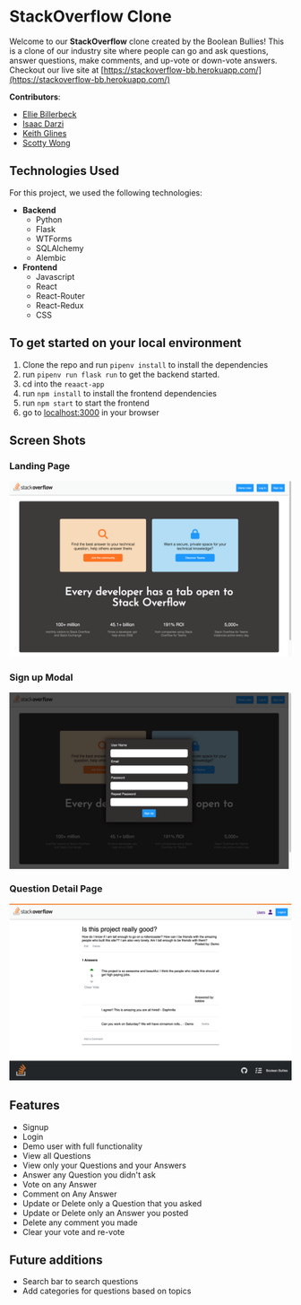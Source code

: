 # **StackOverflow Clone**
Welcome to our **StackOverflow** clone created by the Boolean Bullies! This is a clone of our industry site where people can go and ask questions, answer questions, make comments, and up-vote or down-vote answers. Checkout our live site at [https://stackoverflow-bb.herokuapp.com/](https://stackoverflow-bb.herokuapp.com/)

**Contributors**:
- [Ellie Billerbeck](https://github.com/elnorabills)
- [Isaac Darzi](https://github.com/gitCommitted)
- [Keith Glines](https://github.com/Kglines)
- [Scotty Wong](https://github.com/scottywong)

## **Technologies Used**
For this project, we used the following technologies:
- **Backend**
    - Python
    - Flask
    - WTForms
    - SQLAlchemy
    - Alembic
- **Frontend**
    - Javascript
    - React
    - React-Router
    - React-Redux
    - CSS

## To get started on your local environment

1. Clone the repo and run `pipenv install` to install the dependencies
2. run `pipenv run flask run` to get the backend started.
3. cd into the `reaact-app`
4. run `npm install` to install the frontend dependencies
5. run `npm start` to start the frontend
6. go to [localhost:3000](localhost:3000) in your browser

## **Screen Shots**
### Landing Page
<img src='./react-app/public/images/landing_page.png'>

### Sign up Modal
<img src='./react-app/public/images/sign_up.png'>

### Question Detail Page
<img src='./react-app/public/images/question_detail.png'>

## Features
- Signup
- Login
- Demo user with full functionality
- View all Questions
- View only your Questions and your Answers
- Answer any Question you didn't ask
- Vote on any Answer
- Comment on Any Answer
- Update or Delete only a Question that you asked
- Update or Delete only an Answer you posted
- Delete any comment you made
- Clear your vote and re-vote

## Future additions
- Search bar to search questions
- Add categories for questions based on topics
<!-- 
### Backend Routes
Prepend all routes below with /api

### /auth/login
POST credentials for authentication

### /auth/signup
POST create new user

### /auth/logout
DELETE user session

### /users/questions
GET my questions

Require Authentication: TRUE

Request Body:
N/A

Response Body
Status Code: 200

Require Authentication: TRUE

```
{
    "Questions" :
    [
        {
            "id": 1,
            "userId": 1,
            "username": "demo",
            "title": "Sample Title",
            "body": "Sample Body",
            "created_on":  "2022-12-12", 
            "last_update_on": "2022-12-12"
        },
        {
            "id": 2,
            "userId": 1,
            "username": "demo",
            "title": "Sample Title",
            "body": "Sample Body",
            "created_on":  "2022-12-12", 
            "last_update_on": "2022-12-12"
        }
    ]
}  
```

### /users/answers
GET my answers

Require Authentication: TRUE

Request Body:
N/A

Response Body

Status Code: 200

Require Authentication: TRUE
```
{
    "Answers" :
    [
        {
            "id": 1,
            "userId": 1,
            "username": "demo",
            "questionId":1,
            "body": "Sample Body",
            "created_on":  "2022-12-12", 
            "last_update_on": "2022-12-12"
        },
        {
            "id": 2,
            "userId": 1,
            "username": "demo",
            "questionId":1,
            "body": "Sample Body",
            "created_on":  "2022-12-12", 
            "last_update_on": "2022-12-12"
        }
    ]
}
```                                         

### /questions
GET all questions

Require Authentication: TRUE

Request Body:
N/A

Response Body

Status Code: 200

```
{
    "Questions" :
    [
        {
            "id": 1,
            "userId": 1,
            "username": "demo",
            "title": "Sample Title",
            "body": "Sample Body",
            "created_on":  "2022-12-12", 
            "last_update_on": "2022-12-12"
        },
        {
            "id": 2,
            "userId": 2,
            "username": "demo",
            "title": "Sample Title",
            "body": "Sample Body",
            "created_on":  "2022-12-12", 
            "last_update_on": "2022-12-12"
        }
    ]
}
```

### /questions
POST a new question

Require Authentication: TRUE

Request Body
```
{
    "title": "Sample Title",
    "body": "Sample Body"
}
```

Response Body

Status Code: 201

```
{
    "id": 2,
    "userId": 2,
    "username": "demo",
    "title": "Sample Title",
    "body": "Sample Body",
    "created_on":  "2022-12-12", 
    "last_update_on": "2022-12-12"
}
```

 ### /questions/:questionId
GET a specific question and it's associated answers, cumulative votes, and comments

Require Authentication: TRUE

Response Body

Status Code: 200

```
{
    "Question" :
    {
        "id": 1,
        "userId": 1,
        "username": "demo",
        "title": "Sample Title",
        "body": "Sample Body",
        "created_on":  "2022-12-12", 
        "last_update_on": "2022-12-12",
        "Answers" :
        [
            {
                "id": 1,
                "userId": 1,
                "username": "demo",
                "questionId":1,
                "body": "Sample Body",
                "created_on":  "2022-12-12", 
                "last_update_on": "2022-12-12",
                "Comments": 
                [
                    {
                        "id": 1,
                        "userId": 1,
                        "username": "demo",
                        "answerId": 1,
                        "body": "Sample Body"
                    },
                    {
                        "id": 2,
                        "userId": "1",
                        "username": "demo",
                        "answerId": "1",
                        "body": "Sample Body"
                    }
                ],
                "Votes": 
                {
                    "hasVoted" : false,
                    "total" : -1,
                    "voteId" : Null
                }
            }
        ]
    }
}  
```    

### /questions/:questionId
PUT to update a specific question

Require Authentication: TRUE

Request Body

```
{
    "title": "Sample Title",
    "body": "Sample Body"
}
```

Response Body

Status Code: 200

Require Authentication: TRUE

```
{
    "id": 2,
    "userId": 2,
    "username": "demo",
    "title": "Sample Title",
    "body": "Sample Body",
    "created_on":  "2022-12-12", 
    "last_update_on": "2022-12-12"
}
```

### /questions/:questionId
DELETE a specific question

Require Authentication: TRUE

Request Body:
N/A

Response Body

Status Code: 200

```
{
    "message": "Successfully deleted",
    "Status Code": 200
    
}
```

### /questions/:questionId/answers
POST a new answer

Require Authentication: TRUE

Request Body
```
{
    "body": "Sample Body"
}
```

Response Body

Status Code: 201

```
{
    "id": 2,
    "userId": 2,
    "username": "demo",
    "questionId": 1,
    "body": "Sample Body",
    "created_on":  "2022-12-12", 
    "last_update_on": "2022-12-12"
}
```

### /answers/:answerId
PUT to update a specific answer

Require Authentication: TRUE

Request Body

```
{
    "body": "Sample Body"
}
```

Response Body

Status Code: 200

```
{
    "id": 2,
    "userId": 2,
    "username": "demo",
    "questionId": 1,
    "body": "Sample Body",
    "created_on":  "2022-12-12", 
    "last_update_on": "2022-12-12"
}
```

### /answers/:answerId

DELETE a specific answer

Require Authentication: TRUE

Request Body
N/A

Response Body

Status Code: 200

```
{
    "message": "Delete Successfully",
    "Status Code": 200
}
```

### /answers/:answerId/comments

POST a new comment

Require Authentication: TRUE

Request Body
```
{
    "body": "Sample Body"
}
```

Response Body

Status Code: 200

```
{
    "id": 2,
    "userId": 2,
    "username": "demo",
    "answerId": 1,
    "body": "Sample Body",
    "created_on":  "2022-12-12", 
    "last_update_on": "2022-12-12"
}
```

### /comments/:commentId

PUT to update a specific comment

Require Authentication: TRUE

Request Body
```
{
    "body": "Sample Body"
}

```

Response Body

Status Code: 200
```
{
    "id": 2,
    "userId": 2,
    "username": "demo",
    "answerId": 1,
    "body": "Sample Body",
    "created_on":  "2022-12-12", 
    "last_update_on": "2022-12-12"
}
```

### /comments/:commentId

DELETE a specific comment

Require Authentication: TRUE

Request Body
N/A

Response Body
Status Code: 200

```
{
    "message": "Delete Successfully",
    "Status Code": 200
}
```

### /answers/:answerId/votes

POST a vote direction for a specific user on a specific answer

Require Authentication: TRUE

Request Body

```
{
    "voteDirection": 'Up'
}
```

Response Body

Status Code: 200

```
{
    "id": 2,
    "userId": 2,
    "answerId": 1,
    "voteDirection": "Down"
}
    
```
### /votes/:voteId
DELETE a specific vote

Require Authentication: TRUE

Request Body:
N/A

Response Body

Status Code: 200

```
{
    "message": "Successfully deleted",
    "Status Code": 200
    
}
``` -->

